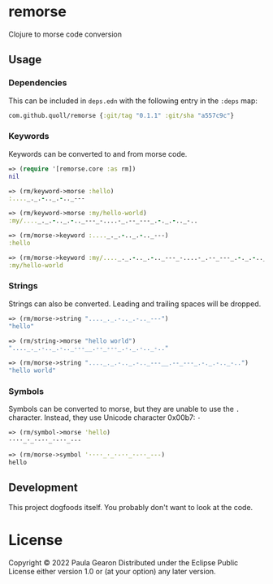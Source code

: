 # remorse
Clojure to morse code conversion

## Usage

### Dependencies
This can be included in `deps.edn` with the following entry in the `:deps` map:

```clojure
com.github.quoll/remorse {:git/tag "0.1.1" :git/sha "a557c9c"}
```

### Keywords
Keywords can be converted to and from morse code.

```clojure
=> (require '[remorse.core :as rm])
nil

=> (rm/keyword->morse :hello)
:...._._.-.._.-.._---

=> (rm/keyword->morse :my/hello-world)
:my/...._._.-.._.-.._---_-....-_.--_---_.-._.-.._-..

=> (rm/morse->keyword :...._._.-.._.-.._---)
:hello

=> (rm/morse->keyword :my/...._._.-.._.-.._---_-....-_.--_---_.-._.-.._-..)
:my/hello-world
```

### Strings
Strings can also be converted. Leading and trailing spaces will be dropped.

```clojure
=> (rm/morse->string "...._._.-.._.-.._---")
"hello"

=> (rm/string->morse "hello world")
"...._._.-.._.-.._---__.--_---_.-._.-.._-.."

=> (rm/morse->string "...._._.-.._.-.._---__.--_---_.-._.-.._-..")
"hello world"
```

### Symbols
Symbols can be converted to morse, but they are unable to use the `.` character. Instead, they use Unicode character 0x00b7: `·`

```clojure
=> (rm/symbol->morse 'hello)
····_·_·-··_·-··_---

=> (rm/morse->symbol '····_·_·-··_·-··_---)
hello
```

## Development
This project dogfoods itself. You probably don't want to look at the code.

# License
Copyright © 2022 Paula Gearon
Distributed under the Eclipse Public License either version 1.0 or (at your option) any later version.
